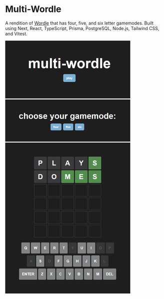 # Multi-Wordle

A rendition of [Wordle](https://www.nytimes.com/games/wordle/index.html) that has four, five, and six letter gamemodes. Built using Next, React, TypeScript, Prisma, PostgreSQL, Node.js, Tailwind CSS, and Vitest.

<img src="assets/menu.png" width="400" >
<img src="assets/gamemode.png" width="400" >
<img src="assets/gameplay.png" width="400" >
